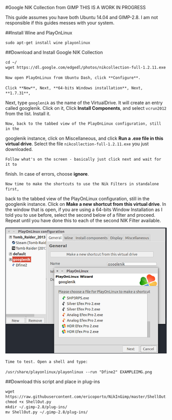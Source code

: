 #Google NIK Collection from GIMP
THIS IS A WORK IN PROGRESS

This guide assumes you have both Ubuntu 14.04 and GIMP-2.8. I am not responsible
if this guides messes with your system.

##Install Wine and PlayOnLinux

    sudo apt-get install wine playonlinux

##Download and Install Google NIK Collection

    cd ~/
    wget https://dl.google.com/edgedl/photos/nikcollection-full-1.2.11.exe

    Now open PlayOnLinux from Ubuntu Dash, click **Configure**.

    Click **New**, Next, **64-bits Windows installation**, Next, **1.7.31**,
Next, type `googlenik` as the name of the VirtualDrive. It will create an entry
called googlenik. Click on it, Click **Install Components**, and select
`vcrun2012` from the list. Install it.

    Now, back to the tabbed view of the PlayOnLinux configuration, still in the
googlenik instance, click on Miscellaneous, and click **Run a .exe file in this
virtual drive**. Select the file `nikcollection-full-1.2.11.exe` you just
downloaded.

    Follow what's on the screen - basically just click next and wait for it to
finish. In case of errors, choose **ignore**.

    Now time to make the shortcuts to use the Nik Filters in standalone first,
back to the tabbed view of the PlayOnLinux configuration, still in the
googlenik instance. Click on **Make a new shortcut from this virtual drive**. In
the window that is open, if you are using a 64-bits Window Installation as I
told you to use before, select the second below of a filter and proceed. Repeat
until you have done this to each of the second NIK Filter available.

![](img/nikplayonlinux3.png)

    Time to test. Open a shell and type:

    /usr/share/playonlinux/playonlinux --run "Dfine2" EXAMPLEIMG.png



##Download this script and place in plug-ins

    wget https://raw.githubusercontent.com/ericoporto/NikInGimp/master/ShellOut.py
    chmod +x ShellOut.py
    mkdir ~/.gimp-2.8/plug-ins/
    mv ShellOut.py ~/.gimp-2.8/plug-ins/

